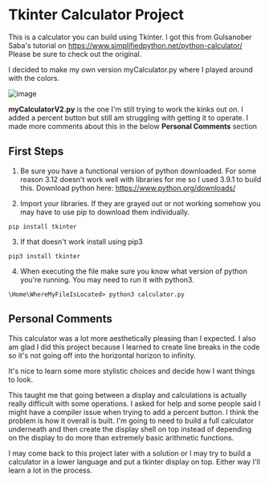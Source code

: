 # Tkinter Calculator Project

This is a calculator you can build using Tkinter.
I got this from Gulsanober Saba's tutorial on https://www.simplifiedpython.net/python-calculator/
Please be sure to check out the original.

I decided to make my own version myCalculator.py where I played around with the colors.

![image](https://github.com/mindfultatiana/beginnerPython/assets/13071148/41672bed-f687-4b98-950f-0b31a6130510)

**myCalculatorV2.py** is the one I'm still trying to work the kinks out on. I added a percent button but still am struggling with getting it to operate.
I made more comments about this in the below **Personal Comments** section

## First Steps

1. Be sure you have a functional version of python downloaded. For some reason 3.12 doesn't work well with libraries for me so I used 3.9.1 to build this.
   Download python here: https://www.python.org/downloads/

2. Import your libraries. If they are grayed out or not working somehow you may have to use pip to download them individually.

```
pip install tkinter
```

3. If that doesn't work install using pip3

```
pip3 install tkinter
```

4. When executing the file make sure you know what version of python you're running. You may need to run it with python3.

```
\Home\WhereMyFileIsLocated> python3 calculator.py
```

## Personal Comments

This calculator was a lot more aesthetically pleasing than I expected. I also am glad I did this project because I learned to create line breaks in the code so it's not going off into the horizontal horizon to infinity.

It's nice to learn some more stylistic choices and decide how I want things to look.

This taught me that going between a display and calculations is actually really difficult with some operations. I asked for help and some people said I might have a compiler issue when trying to add a percent button. I think the problem is how it overall is built. I'm going to need to build a full calculator underneath and then create the display shell on top instead of depending on the display to do more than extremely basic arithmetic functions.

I may come back to this project later with a solution or I may try to build a calculator in a lower language and put a tkinter display on top. Either way I'll learn a lot in the process.

